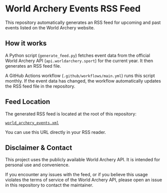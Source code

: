 # World Archery Events RSS Feed

This repository automatically generates an RSS feed for upcoming and past events listed on the World Archery website.

## How it works

A Python script (`generate_feed.py`) fetches event data from the official World Archery API (`api.worldarchery.sport`) for the current year. It then generates an RSS feed file.

A GitHub Actions workflow (`.github/workflows/main.yml`) runs this script monthly. If the event data has changed, the workflow automatically updates the RSS feed file in the repository.

## Feed Location

The generated RSS feed is located at the root of this repository:

[`world_archery_events.xml`](./world_archery_events.xml)

You can use this URL directly in your RSS reader.

## Disclaimer & Contact

This project uses the publicly available World Archery API. It is intended for personal use and convenience.

If you encounter any issues with the feed, or if you believe this usage violates the terms of service of the World Archery API, please open an issue in this repository to contact the maintainer.

